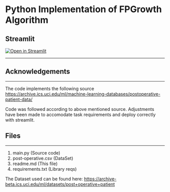 Python Implementation of FPGrowth Algorithm 
==========================================

## Streamlit
[![Open in Streamlit](https://static.streamlit.io/badges/streamlit_badge_black_white.svg)](https://share.streamlit.io/no7ex/datascience1_task1/main/main.py) 

-------




## Acknowledgements
--------
The code implements the following source
https://archive.ics.uci.edu/ml/machine-learning-databases/postoperative-patient-data/

Code was followed according to above mentioned source. Adjustments have been made to accomodate task requirements and deploy correctly with streamlit.

## Files
------
1. main.py (Source code)
2. post-operative.csv (DataSet)
3. readme.md (This file)
4. requirements.txt (Library reqs)

The Dataset used can be found here: https://archive-beta.ics.uci.edu/ml/datasets/post+operative+patient
